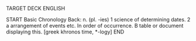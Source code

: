 TARGET DECK
ENGLISH

START
Basic
Chronology
Back: n. (pl. -ies) 1 science of determining dates. 2 a arrangement of events etc. In order of occurrence. B table or document displaying this. [greek khronos time, *-logy]
END
